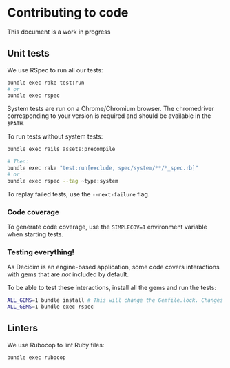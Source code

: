 # Contributing to code

This document is a work in progress

## Unit tests

We use RSpec to run all our tests:

```sh
bundle exec rake test:run
# or
bundle exec rspec
```

System tests are run on a Chrome/Chromium browser. The chromedriver corresponding to your version is required and should be available in the `$PATH`.

To run tests without system tests:

```sh
bundle exec rails assets:precompile

# Then:
bundle exec rake "test:run[exclude, spec/system/**/*_spec.rb]"
# or
bundle exec rspec --tag ~type:system 
```

To replay failed tests, use the `--next-failure` flag.

### Code coverage

To generate code coverage, use the `SIMPLECOV=1` environment variable when starting tests.

### Testing everything!

As Decidim is an engine-based application, some code covers interactions with gems that are _not_ included by default.

To be able to test these interactions, install all the gems and run the tests:

```sh
ALL_GEMS=1 bundle install # This will change the Gemfile.lock. Changes **MUST NOT** be committed
ALL_GEMS=1 bundle exec rspec
```

## Linters

We use Rubocop to lint Ruby files:

```sh
bundle exec rubocop
```
